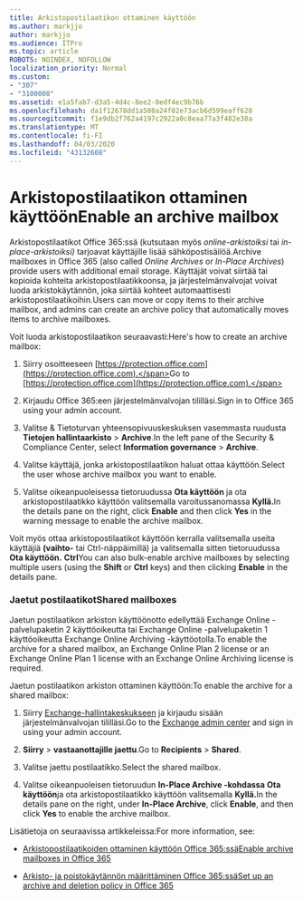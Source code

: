 ```yaml
---
title: Arkistopostilaatikon ottaminen käyttöön
ms.author: markjjo
author: markjjo
ms.audience: ITPro
ms.topic: article
ROBOTS: NOINDEX, NOFOLLOW
localization_priority: Normal
ms.custom:
- "307"
- "3100008"
ms.assetid: e1a5fab7-d3a5-4d4c-8ee2-0edf4ec9b76b
ms.openlocfilehash: da1f12678dd1a508a24f02e73acb6d599eaff628
ms.sourcegitcommit: f1e9db2f762a4197c2922a0c8eaa77a3f482e38a
ms.translationtype: MT
ms.contentlocale: fi-FI
ms.lasthandoff: 04/03/2020
ms.locfileid: "43132608"
---
```

# <a name="enable-an-archive-mailbox"></a><span data-ttu-id="1a395-102">Arkistopostilaatikon ottaminen käyttöön</span><span class="sxs-lookup"><span data-stu-id="1a395-102">Enable an archive mailbox</span></span>

<span data-ttu-id="1a395-103">Arkistopostilaatikot Office 365:ssä (kutsutaan myös *online-arkistoiksi* tai *in-place-arkistoiksi)* tarjoavat käyttäjille lisää sähköpostisäilöä.</span><span class="sxs-lookup"><span data-stu-id="1a395-103">Archive mailboxes in Office 365 (also called *Online Archives* or *In-Place Archives*) provide users with additional email storage.</span></span> <span data-ttu-id="1a395-104">Käyttäjät voivat siirtää tai kopioida kohteita arkistopostilaatikkoonsa, ja järjestelmänvalvojat voivat luoda arkistokäytännön, joka siirtää kohteet automaattisesti arkistopostilaatikoihin.</span><span class="sxs-lookup"><span data-stu-id="1a395-104">Users can move or copy items to their archive mailbox, and admins can create an archive policy that automatically moves items to archive mailboxes.</span></span>
  
<span data-ttu-id="1a395-105">Voit luoda arkistopostilaatikon seuraavasti:</span><span class="sxs-lookup"><span data-stu-id="1a395-105">Here's how to create an archive mailbox:</span></span>
  
1. <span data-ttu-id="1a395-106">Siirry osoitteeseen [https://protection.office.com](https://protection.office.com).</span><span class="sxs-lookup"><span data-stu-id="1a395-106">Go to [https://protection.office.com](https://protection.office.com).</span></span>

2. <span data-ttu-id="1a395-107">Kirjaudu Office 365:een järjestelmänvalvojan tililläsi.</span><span class="sxs-lookup"><span data-stu-id="1a395-107">Sign in to Office 365 using your admin account.</span></span>

3. <span data-ttu-id="1a395-108">Valitse &amp; Tietoturvan yhteensopivuuskeskuksen vasemmasta ruudusta **Tietojen hallintaarkisto** \> **Archive**.</span><span class="sxs-lookup"><span data-stu-id="1a395-108">In the left pane of the Security &amp; Compliance Center, select **Information governance** \> **Archive**.</span></span>

4. <span data-ttu-id="1a395-109">Valitse käyttäjä, jonka arkistopostilaatikon haluat ottaa käyttöön.</span><span class="sxs-lookup"><span data-stu-id="1a395-109">Select the user whose archive mailbox you want to enable.</span></span>

5. <span data-ttu-id="1a395-110">Valitse oikeanpuoleisessa tietoruudussa **Ota käyttöön** ja ota arkistopostilaatikko käyttöön valitsemalla varoitussanomassa **Kyllä.**</span><span class="sxs-lookup"><span data-stu-id="1a395-110">In the details pane on the right, click **Enable** and then click **Yes** in the warning message to enable the archive mailbox.</span></span>

<span data-ttu-id="1a395-111">Voit myös ottaa arkistopostilaatikot käyttöön kerralla valitsemalla useita käyttäjiä **(vaihto-** tai Ctrl-näppäimillä) ja valitsemalla sitten tietoruudussa **Ota käyttöön.** **Ctrl**</span><span class="sxs-lookup"><span data-stu-id="1a395-111">You can also bulk-enable archive mailboxes by selecting multiple users (using the **Shift** or **Ctrl** keys) and then clicking **Enable** in the details pane.</span></span>
  
### <a name="shared-mailboxes"></a><span data-ttu-id="1a395-112">Jaetut postilaatikot</span><span class="sxs-lookup"><span data-stu-id="1a395-112">Shared mailboxes</span></span>

<span data-ttu-id="1a395-113">Jaetun postilaatikon arkiston käyttöönotto edellyttää Exchange Online -palvelupaketin 2 käyttöoikeutta tai Exchange Online -palvelupaketin 1 käyttöoikeutta Exchange Online Archiving -käyttöotolla.</span><span class="sxs-lookup"><span data-stu-id="1a395-113">To enable the archive for a shared mailbox, an Exchange Online Plan 2 license or an Exchange Online Plan 1 license with an Exchange Online Archiving license is required.</span></span>  

<span data-ttu-id="1a395-114">Jaetun postilaatikon arkiston ottaminen käyttöön:</span><span class="sxs-lookup"><span data-stu-id="1a395-114">To enable the archive for a shared mailbox:</span></span>

1. <span data-ttu-id="1a395-115">Siirry [Exchange-hallintakeskukseen](https://outlook.office365.com/ecp) ja kirjaudu sisään järjestelmänvalvojan tililläsi.</span><span class="sxs-lookup"><span data-stu-id="1a395-115">Go to the [Exchange admin center](https://outlook.office365.com/ecp) and sign in using your admin account.</span></span>

2. <span data-ttu-id="1a395-116">**Siirry** > **vastaanottajille jaettu**.</span><span class="sxs-lookup"><span data-stu-id="1a395-116">Go to **Recipients** > **Shared**.</span></span>

3. <span data-ttu-id="1a395-117">Valitse jaettu postilaatikko.</span><span class="sxs-lookup"><span data-stu-id="1a395-117">Select the shared mailbox.</span></span>

4. <span data-ttu-id="1a395-118">Valitse oikeanpuoleisen tietoruudun **In-Place Archive -kohdassa** **Ota käyttöön**ja ota arkistopostilaatikko käyttöön valitsemalla **Kyllä.**</span><span class="sxs-lookup"><span data-stu-id="1a395-118">In the details pane on the right, under **In-Place Archive**, click **Enable**, and then click **Yes** to enable the archive mailbox.</span></span>

<span data-ttu-id="1a395-119">Lisätietoja on seuraavissa artikkeleissa:</span><span class="sxs-lookup"><span data-stu-id="1a395-119">For more information, see:</span></span>
  
- [<span data-ttu-id="1a395-120">Arkistopostilaatikoiden ottaminen käyttöön Office 365:ssä</span><span class="sxs-lookup"><span data-stu-id="1a395-120">Enable archive mailboxes in Office 365</span></span>](https://docs.microsoft.com/office365/securitycompliance/enable-archive-mailboxes)

- [<span data-ttu-id="1a395-121">Arkisto- ja poistokäytännön määrittäminen Office 365:ssä</span><span class="sxs-lookup"><span data-stu-id="1a395-121">Set up an archive and deletion policy in Office 365</span></span>](https://docs.microsoft.com//office365/securitycompliance/set-up-an-archive-and-deletion-policy-for-mailboxes)
